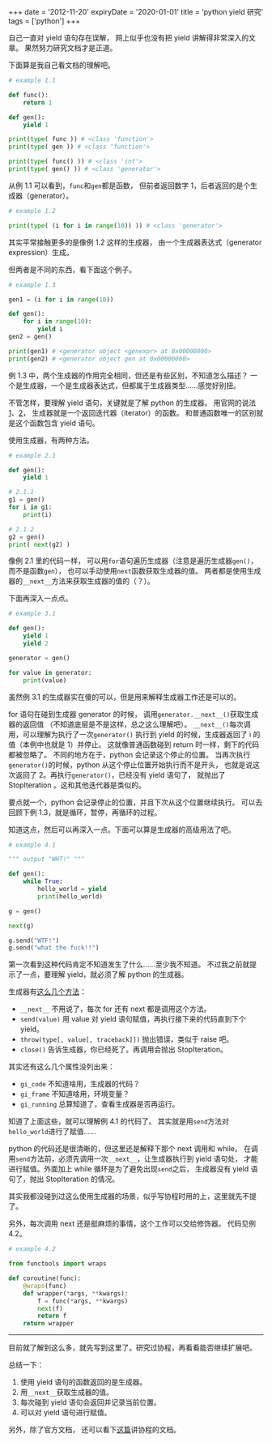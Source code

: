 +++
date = '2012-11-20'
expiryDate = '2020-01-01'
title = 'python yield 研究'
tags = ['python']
+++

自己一直对 yield 语句存在误解，
网上似乎也没有把 yield 讲解得非常深入的文章。
果然努力研究文档才是正道。

下面算是我自己看文档的理解吧。

```python
# example 1.1

def func():
    return 1

def gen():
    yield 1

print(type( func )) # <class 'function'>
print(type( gen )) # <class 'function'>

print(type( func() )) # <class 'int'>
print(type( gen() )) # <class 'generator'>
```

从例 1.1 可以看到，`func`和`gen`都是函数，
但前者返回数字 1，后者返回的是个生成器（generator）。

```python
# example 1.2

print(type( (i for i in range(10)) )) # <class 'generator'>
```

其实平常接触更多的是像例 1.2 这样的生成器，
由一个生成器表达式（generator expression）生成。

但两者是不同的东西，看下面这个例子。

```python
# example 1.3

gen1 = (i for i in range(10))

def gen():
    for i in range(10):
        yield i
gen2 = gen()

print(gen1) # <generator object <genexpr> at 0x00000000>
print(gen2) # <generator object gen at 0x00000000>
```

例 1.3 中，两个生成器的作用完全相同，但还是有些区别，不知道怎么描述？
一个是生成器，一个是生成器表达式，但都属于生成器类型……感觉好别扭。

不管怎样，要理解 yield 语句，关键就是了解 python 的生成器。
用官网的说法[1][py_gen_1]、[2][py_gen_2]，
生成器就是一个返回迭代器（iterator）的函数。
和普通函数唯一的区别就是这个函数包含 yield 语句。

使用生成器，有两种方法。

```python
# example 2.1

def gen():
    yield 1

# 2.1.1
g1 = gen()
for i in g1:
    print(i)

# 2.1.2
g2 = gen()
print( next(g2) )
```

像例 2.1 里的代码一样，
可以用`for`语句遍历生成器（注意是遍历生成器`gen()`，而不是函数`gen`），
也可以手动使用`next`函数获取生成器的值。
两者都是使用生成器的`__next__`方法来获取生成器的值的（？）。

下面再深入一点点。

```python
# example 3.1

def gen():
    yield 1
    yield 2

generator = gen()

for value in generator:
    print(value)
```

虽然例 3.1 的生成器实在傻的可以，但是用来解释生成器工作还是可以的。

for 语句在碰到生成器 generator 的时候，
调用`generator.__next__()`获取生成器的返回值
（不知道底层是不是这样，总之这么理解吧）。
`__next__()`每次调用，可以理解为执行了一次`generator()`
执行到 yield 的时候，生成器返回了 i 的值（本例中也就是 1）并停止。
这就像普通函数碰到 return 时一样，剩下的代码都被忽略了。
不同的地方在于，python 会记录这个停止的位置。
当再次执行`generator()`的时候，python 从这个停止位置开始执行而不是开头，
也就是说这次返回了 2。再执行`generator()`，已经没有 yield 语句了，
就抛出了 StopIteration 。这和其他迭代器是类似的。

要点就一个，python 会记录停止的位置，并且下次从这个位置继续执行。
可以去回顾下例 1.3，就是循环，暂停，再循环的过程。

知道这点，然后可以再深入一点。下面可以算是生成器的高级用法了吧。

```python
# example 4.1

""" output "WHT!" """

def gen():
    while True:
        hello_world = yield
        print(hello_world)

g = gen()

next(g)

g.send("WTF!")
g.send("what the fuck!!")
```

第一次看到这种代码肯定不知道发生了什么……至少我不知道。
不过我之前就提示了一点，要理解 yield，就必须了解 python 的生成器。

生成器有[这么几个方法][gen_method]：

+ `__next__` 不用说了，每次 for 还有 next 都是调用这个方法。
+ `send(value)` 用 value 对 yield 语句赋值，再执行接下来的代码直到下个 yield。
+ `throw(type[, value[, traceback]])` 抛出错误，类似于 raise 吧。
+ `close()` 告诉生成器，你已经死了。再调用会抛出 StopIteration。

其实还有这么几个属性没列出来：

+ `gi_code` 不知道啥用，生成器的代码？
+ `gi_frame` 不知道啥用，环境变量？
+ `gi_running` 总算知道了，查看生成器是否再运行。

知道了上面这些，就可以理解例 4.1 的代码了。
其实就是用`send`方法对`hello_world`进行了赋值……

python 的代码还是很清晰的，但这里还是解释下那个 next 调用和 while。
在调用`send`方法前，必须先调用一次`__next__`，让生成器执行到 yield 语句处，
才能进行赋值。外面加上 while 循环是为了避免出现`send`之后，
生成器没有 yield 语句了，抛出 StopIteration 的情况。

其实我都没碰到过这么使用生成器的场景，似乎写协程时用的上，这里就先不提了。

另外，每次调用 next 还是挺麻烦的事情，这个工作可以交给修饰器。
代码见例 4.2。

```python
# example 4.2

from functools import wraps

def coroutine(func):
    @wraps(func)
    def wrapper(*args, **kwargs):
        f = func(*args, **kwargs)
        next(f)
        return f
    return wrapper
```

------

目前就了解到这么多，就先写到这里了。研究过协程，再看看能否继续扩展吧。

总结一下：

1. 使用 yield 语句的函数返回的是生成器。
2. 用`__next__`获取生成器的值。
3. 每次碰到 yield 语句会返回并记录当前位置。
4. 可以对 yield 语句进行赋值。

另外，除了官方文档，
还可以看下[这篇][coroutine]讲协程的文档。


[py_gen_1]: http://docs.python.org/3/glossary.html#term-generator
[py_gen_2]: http://docs.python.org/3/library/stdtypes.html#generator-types
[gen_method]: http://docs.python.org/3/reference/expressions.html#generator-iterator-methods
[coroutine]: http://www.dabeaz.com/coroutines/index.html
